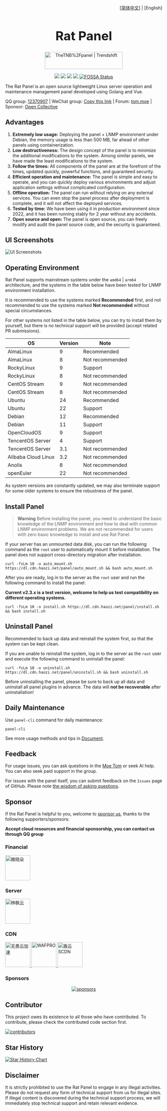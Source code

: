 <p align="right">
[<a href="README.md">简体中文</a>] | [English]
</p>

<h1 align="center" style="font-size: 40px">Rat Panel</h1>

<p align="center">
  <a href="https://trendshift.io/repositories/10950" target="_blank"><img src="https://trendshift.io/api/badge/repositories/10950" alt="TheTNB%2Fpanel | Trendshift" style="width: 250px; height: 55px;" width="250" height="55"/></a>
</p>

<p align="center">
  <a href="https://github.com/TheTNB/panel/releases"><img src="https://img.shields.io/github/release/TheTNB/panel.svg"></a>
  <a href="https://github.com/TheTNB/panel/actions"><img src="https://github.com/TheTNB/panel/actions/workflows/test.yml/badge.svg"></a>
  <a href="https://goreportcard.com/report/github.com/TheTNB/panel"><img src="https://goreportcard.com/badge/github.com/TheTNB/panel"></a>
  <a href="https://img.shields.io/github/license/TheTNB/panel"><img src="https://img.shields.io/github/license/TheTNB/panel"></a>
  <a href="https://app.fossa.com/projects/git%2Bgithub.com%2FTheTNB%2Fpanel?ref=badge_shield"><img src="https://app.fossa.com/api/projects/git%2Bgithub.com%2FTheTNB%2Fpanel.svg?type=shield" alt="FOSSA Status"></a>
</p>

The Rat Panel is an open source lightweight Linux server operation and maintenance management panel developed using Golang and Vue.

QQ group: [12370907](https://jq.qq.com/?_wv=1027&k=I1oJKSTH) | WeChat group: [Copy this link](https://work.weixin.qq.com/gm/d8ebf618553398d454e3378695c858b6) | Forum: [tom.moe](https://tom.moe) | Sponsor: [Open Collective](https://opencollective.com/tnb)

## Advantages

1. **Extremely low usage:** Deploying the panel + LNMP environment under Debian, the memory usage is less than 500 MB, far ahead of other panels using containerization.
2. **Low destructiveness:** The design concept of the panel is to minimize the additional modifications to the system. Among similar panels, we have made the least modifications to the system.
3. **Follow the times:** All components of the panel are at the forefront of the times, updated quickly, powerful functions, and guaranteed security.
4. **Efficient operation and maintenance:** The panel is simple and easy to operate, and you can quickly deploy various environments and adjust application settings without complicated configuration.
5. **Offline operation:** The panel can run without relying on any external services. You can even stop the panel process after deployment is complete, and it will not affect the deployed services.
6. **Tested by time:** We have been using it in production environment since 2022, and it has been running stably for 2 year without any accidents.
7. **Open source and open:** The panel is open source, you can freely modify and audit the panel source code, and the security is guaranteed.

## UI Screenshots

![UI Screenshots](.github/assets/ui.png)

## Operating Environment

Rat Panel supports mainstream systems under the `amd64` | `arm64` architecture, and the systems in the table below have been tested for LNMP environment installation.

It is recommended to use the systems marked **Recommended** first, and not recommended to use the systems marked **Not recommended** without special circumstances.

For other systems not listed in the table below, you can try to install them by yourself, but there is no technical support will be provided (accept related PR submissions).

| OS                  | Version | Note            |
|---------------------|---------|-----------------|
| AlmaLinux           | 9       | Recommended     |
| AlmaLinux           | 8       | Not recommended |
| RockyLinux          | 9       | Support         |
| RockyLinux          | 8       | Not recommended |
| CentOS Stream       | 9       | Not recommended |
| CentOS Stream       | 8       | Not recommended |
| Ubuntu              | 24      | Recommended     |
| Ubuntu              | 22      | Support         |
| Debian              | 12      | Recommended     |
| Debian              | 11      | Support         |
| OpenCloudOS         | 9       | Support         |
| TencentOS Server    | 4       | Support         |
| TencentOS Server    | 3.1     | Not recommended |
| Alibaba Cloud Linux | 3.2     | Not recommended |
| Anolis              | 8       | Not recommended |
| openEuler           | 22      | Not recommended |

As system versions are constantly updated, we may also terminate support for some older systems to ensure the robustness of the panel.

## Install Panel

> **Warning**
> Before installing the panel, you need to understand the basic knowledge of the LNMP environment and how to deal with common LNMP environment problems. We are not recommended for users with zero basic knowledge to install and use Rat Panel.

If your server has an unmounted data disk, you can run the following command as the `root` user to automatically mount it before installation. The panel does not support cross-directory migration after installation.

```shell
curl -fsLm 10 -o auto_mount.sh https://dl.cdn.haozi.net/panel/auto_mount.sh && bash auto_mount.sh
```

After you are ready, log in to the server as the `root` user and run the following command to install the panel:

**Current v2.3.x is a test version, welcome to help us test compatibility on different operating systems.**

```shell
curl -fsLm 10 -o install.sh https://dl.cdn.haozi.net/panel/install.sh && bash install.sh
```

## Uninstall Panel

Recommended to back up data and reinstall the system first, so that the system can be kept clean.

If you are unable to reinstall the system, log in to the server as the `root` user and execute the following command to uninstall the panel:

```shell
curl -fsLm 10 -o uninstall.sh https://dl.cdn.haozi.net/panel/uninstall.sh && bash uninstall.sh
```

Before uninstalling the panel, please be sure to back up all data and uninstall all panel plugins in advance. The data will **not be recoverable** after uninstallation!

## Daily Maintenance

Use `panel-cli` command for daily maintenance:

```shell
panel-cli
```

See more usage methods and tips in [Document](https://tom.moe/docs?category=57).

## Feedback

For usage issues, you can ask questions in the [Moe Tom](https://tom.moe) or seek AI help. You can also seek paid support in the group.

For issues with the panel itself, you can submit feedback on the `Issues` page of GitHub. Please note [the wisdom of asking questions](http://www.catb.org/~esr/faqs/smart-questions.html).

## Sponsor

If the Rat Panel is helpful to you, welcome to [sponsor us](https://opencollective.com/tnb), thanks to the following supporters/sponsors:

**Accept cloud resources and financial sponsorship, you can contact us through QQ group**

### Financial

<a href="https://www.weixiaoduo.com/">
  <img height="80" src=".github/assets/wxd.png" alt="微晓朵">
</a>

### Server

<a href="https://www.dkdun.cn/aff/MQZZNVHQ">
  <img height="80" src=".github/assets/dk.png" alt="林枫云">
</a>

### CDN

<a href="https://su.sctes.com/register?code=8st689ujpmm2p">
  <img height="80" src=".github/assets/sctes.png" alt="无畏云加速">
</a>
<a href="https://su.sctes.com/register?code=8st689ujpmm2p">
  <img height="80" src=".github/assets/wafpro.png" alt="WAFPRO">
</a>
<a href="https://scdn.ddunyun.com/">
  <img height="80" src=".github/assets/ddunyun.png" alt="盾云SCDN">
</a>

### Sponsors

<p align="center">
  <a target="_blank" href="https://afdian.com/a/TheTNB">
    <img alt="sponsors" src="https://github.com/TheTNB/sponsor/blob/main/sponsors.svg?raw=true"/>
  </a>
</p>

## Contributor

This project owes its existence to all those who have contributed. To contribute, please check the contributed code section first.

<a href="https://github.com/TheTNB/panel/graphs/contributors">
  <img alt="contributors" src="https://contrib.rocks/image?repo=TheTNB/panel"/>
</a>

## Star History

<a href="https://star-history.com/#TheTNB/panel&Date">
  <picture>
    <source media="(prefers-color-scheme: dark)" srcset="https://api.star-history.com/svg?repos=TheTNB/panel&type=Date&theme=dark" />
    <source media="(prefers-color-scheme: light)" srcset="https://api.star-history.com/svg?repos=TheTNB/panel&type=Date" />
    <img alt="Star History Chart" src="https://api.star-history.com/svg?repos=TheTNB/panel&type=Date" />
  </picture>
</a>

## Disclaimer

It is strictly prohibited to use the Rat Panel to engage in any illegal activities. Please do not request any form of technical support from us for illegal sites. If illegal content is discovered during the technical support process, we will immediately stop technical support and retain relevant evidence.

